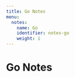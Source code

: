 ```yaml
---
title: Go Notes
menu:
  notes:
    name: Go
    identifier: notes-go
    weight: 1
---
```


# Go Notes
